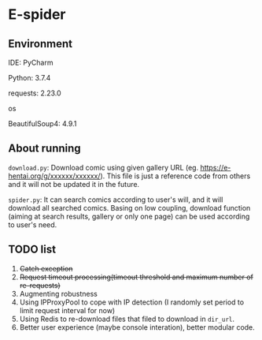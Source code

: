 # E-spider

## Environment

IDE: PyCharm

Python: 3.7.4

requests: 2.23.0

os

BeautifulSoup4: 4.9.1

## About running

`download.py`: Download comic using given gallery URL (eg. https://e-hentai.org/g/xxxxxx/xxxxxx/). This file is just a  reference code from others and it will not be updated it in the future. 

`spider.py`: It can search comics according to user's will, and it will download all searched comics. Basing on low coupling, download function (aiming at search results, gallery or only one page) can be used according to user's need.

## TODO list

1. ~~Catch exception~~
2. ~~Request timeout processing(timeout threshold and maximum number of re-requests)~~
3. Augmenting robustness
4. Using IPProxyPool to cope with IP detection (I randomly set period to limit request interval for now)
5. Using Redis to re-download files that filed to download in `dir_url`.
6. Better user experience (maybe console interation), better modular code.

